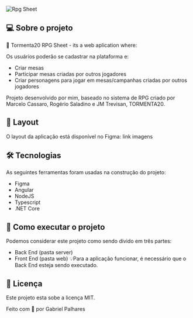 ![Rpg Sheet](https://user-images.githubusercontent.com/60354322/154341810-e6df3244-59fd-41f7-a342-aa7c2bd05988.png)


## 💻 Sobre o projeto
🧙 Tormenta20 RPG Sheet - its a web aplication where:

Os usuários poderão se cadastrar na plataforma e:
- Criar mesas
- Participar mesas criadas por outros jogadores
- Criar personagens para jogar em mesas/campanhas criadas por outros jogadores

Projeto desenvolvido por mim, baseado no sistema de RPG criado por  Marcelo Cassaro, Rogério Saladino e JM Trevisan, TORMENTA20.

## 🎨 Layout
O layout da aplicação está disponível no Figma:
link
imagens

## 🛠 Tecnologias
As seguintes ferramentas foram usadas na construção do projeto:

- Figma
- Angular
- NodeJS
- Typescript
- .NET Core

## 🚀 Como executar o projeto
Podemos considerar este projeto como sendo divido em três partes:

- Back End (pasta server)
- Front End (pasta web)
💡Para a aplicação funcionar, é necessário que o Back End esteja sendo executado.

## 📝 Licença
Este projeto esta sobe a licença MIT.

Feito com :purple_heart: por Gabriel Palhares
